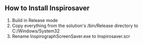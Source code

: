 How to Install Inspirosaver
---------------------------

1. Build in Release mode
1. Copy everything from the solution's /bin/Release directory to C:/Windows/System32
1. Rename InspirographScreenSaver.exe to Inspirosaver.scr
